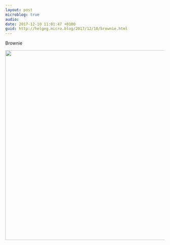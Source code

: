 ```yaml
---
layout: post
microblog: true
audio: 
date: 2017-12-10 11:01:47 +0100
guid: http://helgeg.micro.blog/2017/12/10/brownie.html
---
```

Brownie

<img src="http://helgeg.micro.blog/uploads/2017/f9bc441327.jpg" width="600" height="600" />
